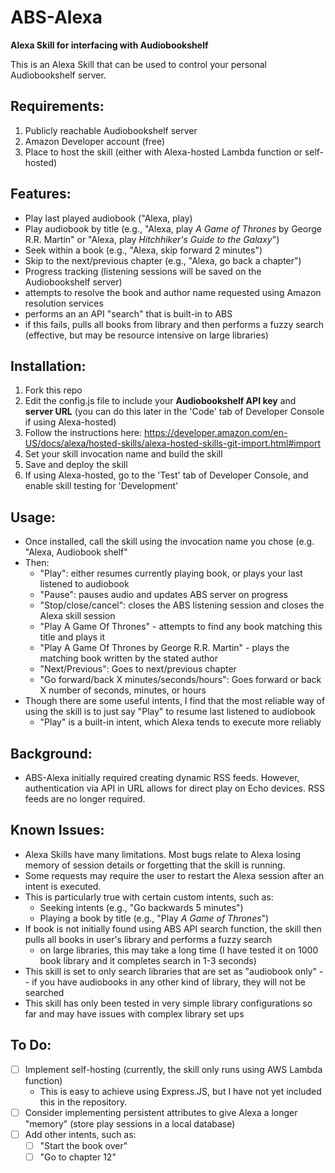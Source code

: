 # ABS-Alexa

**Alexa Skill for interfacing with Audiobookshelf**

This is an Alexa Skill that can be used to control your personal Audiobookshelf server.

## Requirements:
1. Publicly reachable Audiobookshelf server
2. Amazon Developer account (free)
3. Place to host the skill (either with Alexa-hosted Lambda function or self-hosted)

## Features:
- Play last played audiobook ("Alexa, play)
- Play audiobook by title (e.g., "Alexa, play *A Game of Thrones* by George R.R. Martin" or "Alexa, play *Hitchhiker's Guide to the Galaxy*")
- Seek within a book (e.g., "Alexa, skip forward 2 minutes")
- Skip to the next/previous chapter (e.g., "Alexa, go back a chapter")
- Progress tracking (listening sessions will be saved on the Audiobookshelf server)
- attempts to resolve the book and author name requested using Amazon resolution services
- performs an an API "search" that is built-in to ABS
- if this fails, pulls all books from library and then performs a fuzzy search (effective, but may be resource intensive on large libraries)

## Installation:
1) Fork this repo
2) Edit the config.js file to include your **Audiobookshelf API key** and **server URL** (you can do this later in the 'Code' tab of Developer Console if using Alexa-hosted)
3) Follow the instructions here: https://developer.amazon.com/en-US/docs/alexa/hosted-skills/alexa-hosted-skills-git-import.html#import
4) Set your skill invocation name and build the skill
5) Save and deploy the skill
6) If using Alexa-hosted, go to the 'Test' tab of Developer Console, and enable skill testing for 'Development'

## Usage:
- Once installed, call the skill using the invocation name you chose (e.g. "Alexa, Audiobook shelf"
- Then:
  - "Play": either resumes currently playing book, or plays your last listened to audiobook
  - "Pause": pauses audio and updates ABS server on progress
  - "Stop/close/cancel": closes the ABS listening session and closes the Alexa skill session
  - "Play A Game Of Thrones" - attempts to find any book matching this title and plays it
  - "Play A Game Of Thrones by George R.R. Martin" - plays the matching book written by the stated author
  - "Next/Previous": Goes to next/previous chapter
  - "Go forward/back X minutes/seconds/hours": Goes forward or back X number of seconds, minutes, or hours
- Though there are some useful intents, I find that the most reliable way of using the skill is to just say "Play" to resume last listened to audiobook
  - "Play" is a built-in intent, which Alexa tends to execute more reliably

## Background:
- ABS-Alexa initially required creating dynamic RSS feeds. However, authentication via API in URL allows for direct play on Echo devices. RSS feeds are no longer required.

## Known Issues:
- Alexa Skills have many limitations. Most bugs relate to Alexa losing memory of session details or forgetting that the skill is running.
- Some requests may require the user to restart the Alexa session after an intent is executed.
- This is particularly true with certain custom intents, such as:
  - Seeking intents (e.g., "Go backwards 5 minutes")
  - Playing a book by title (e.g., "Play *A Game of Thrones*")
- If book is not initially found using ABS API search function, the skill then pulls all books in user's library and performs a fuzzy search
  - on large libraries, this may take a long time (I have tested it on 1000 book library and it completes search in 1-3 seconds)
- This skill is set to only search libraries that are set as "audiobook only" -- if you have audiobooks in any other kind of library, they will not be searched
- This skill has only been tested in very simple library configurations so far and may have issues with complex library set ups

## To Do:
- [ ] Implement self-hosting (currently, the skill only runs using AWS Lambda function)
    - This is easy to achieve using Express.JS, but I have not yet included this in the repository.
- [ ] Consider implementing persistent attributes to give Alexa a longer "memory" (store play sessions in a local database)
- [ ] Add other intents, such as:
  - [ ] "Start the book over"
  - [ ] "Go to chapter 12"
